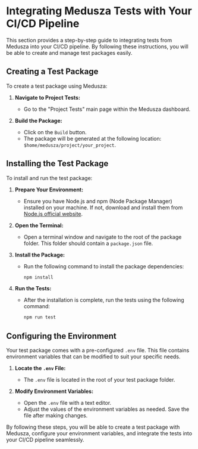 # Integrating Medusza Tests with Your CI/CD Pipeline

This section provides a step-by-step guide to integrating tests from Medusza into your CI/CD pipeline. By following these instructions, you will be able to create and manage test packages easily.

## Creating a Test Package

To create a test package using Medusza:

1. **Navigate to Project Tests:**
   - Go to the "Project Tests" main page within the Medusza dashboard.

2. **Build the Package:**
   - Click on the `Build` button.
   - The package will be generated at the following location: `$home/medusza/project/your_project`.

## Installing the Test Package

To install and run the test package:

1. **Prepare Your Environment:**
   - Ensure you have Node.js and npm (Node Package Manager) installed on your machine. If not, download and install them from [Node.js official website](https://nodejs.org/).

2. **Open the Terminal:**
   - Open a terminal window and navigate to the root of the package folder. This folder should contain a `package.json` file.

3. **Install the Package:**
   - Run the following command to install the package dependencies:
     ```sh
     npm install
     ```

4. **Run the Tests:**
   - After the installation is complete, run the tests using the following command:
     ```sh
     npm run test
     ```

## Configuring the Environment

Your test package comes with a pre-configured `.env` file. This file contains environment variables that can be modified to suit your specific needs.

1. **Locate the `.env` File:**
   - The `.env` file is located in the root of your test package folder.

2. **Modify Environment Variables:**
   - Open the `.env` file with a text editor.
   - Adjust the values of the environment variables as needed. Save the file after making changes.



By following these steps, you will be able to create a test package with Medusza, configure your environment variables, and integrate the tests into your CI/CD pipeline seamlessly.